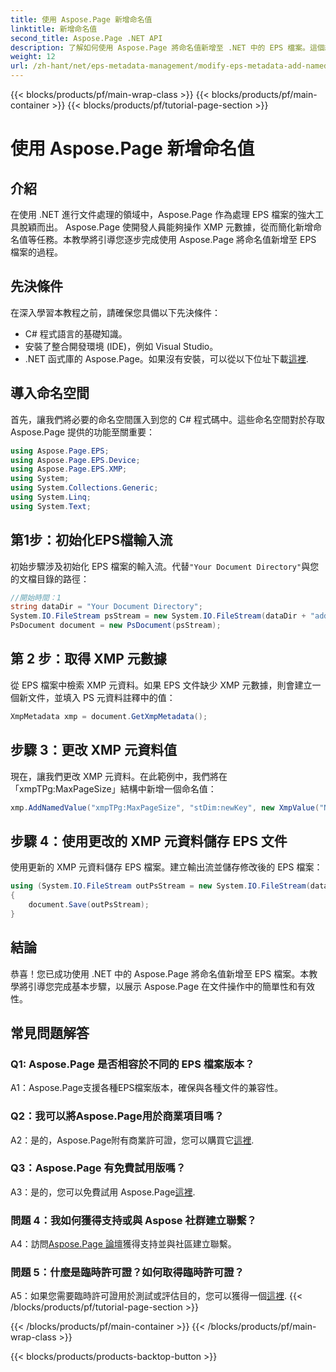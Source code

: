 ```yaml
---
title: 使用 Aspose.Page 新增命名值
linktitle: 新增命名值
second_title: Aspose.Page .NET API
description: 了解如何使用 Aspose.Page 將命名值新增至 .NET 中的 EPS 檔案。這個綜合教程將逐步引導您完成整個過程。
weight: 12
url: /zh-hant/net/eps-metadata-management/modify-eps-metadata-add-named-value/
---
```


{{< blocks/products/pf/main-wrap-class >}}
{{< blocks/products/pf/main-container >}}
{{< blocks/products/pf/tutorial-page-section >}}

# 使用 Aspose.Page 新增命名值

## 介紹

在使用 .NET 進行文件處理的領域中，Aspose.Page 作為處理 EPS 檔案的強大工具脫穎而出。 Aspose.Page 使開發人員能夠操作 XMP 元數據，從而簡化新增命名值等任務。本教學將引導您逐步完成使用 Aspose.Page 將命名值新增至 EPS 檔案的過程。

## 先決條件

在深入學習本教程之前，請確保您具備以下先決條件：

- C# 程式語言的基礎知識。
- 安裝了整合開發環境 (IDE)，例如 Visual Studio。
-  .NET 函式庫的 Aspose.Page。如果沒有安裝，可以從以下位址下載[這裡](https://releases.aspose.com/page/net/).

## 導入命名空間

首先，讓我們將必要的命名空間匯入到您的 C# 程式碼中。這些命名空間對於存取 Aspose.Page 提供的功能至關重要：

```csharp
using Aspose.Page.EPS;
using Aspose.Page.EPS.Device;
using Aspose.Page.EPS.XMP;
using System;
using System.Collections.Generic;
using System.Linq;
using System.Text;
```

## 第1步：初始化EPS檔輸入流

初始步驟涉及初始化 EPS 檔案的輸入流。代替`"Your Document Directory"`與您的文檔目錄的路徑：

```csharp
//開始時間：1
string dataDir = "Your Document Directory";
System.IO.FileStream psStream = new System.IO.FileStream(dataDir + "add_named_value_input.eps", System.IO.FileMode.Open, System.IO.FileAccess.Read);
PsDocument document = new PsDocument(psStream);
```

## 第 2 步：取得 XMP 元數據

從 EPS 檔案中檢索 XMP 元資料。如果 EPS 文件缺少 XMP 元數據，則會建立一個新文件，並填入 PS 元資料註釋中的值：

```csharp
XmpMetadata xmp = document.GetXmpMetadata();
```

## 步驟 3：更改 XMP 元資料值

現在，讓我們更改 XMP 元資料。在此範例中，我們將在「xmpTPg:MaxPageSize」結構中新增一個命名值：

```csharp
xmp.AddNamedValue("xmpTPg:MaxPageSize", "stDim:newKey", new XmpValue("NewValue"));
```

## 步驟 4：使用更改的 XMP 元資料儲存 EPS 文件

使用更新的 XMP 元資料儲存 EPS 檔案。建立輸出流並儲存修改後的 EPS 檔案：

```csharp
using (System.IO.FileStream outPsStream = new System.IO.FileStream(dataDir + "add_named_value_output.eps", System.IO.FileMode.Create, System.IO.FileAccess.Write))
{
    document.Save(outPsStream);
}
```

## 結論

恭喜！您已成功使用 .NET 中的 Aspose.Page 將命名值新增至 EPS 檔案。本教學將引導您完成基本步驟，以展示 Aspose.Page 在文件操作中的簡單性和有效性。

## 常見問題解答

### Q1: Aspose.Page 是否相容於不同的 EPS 檔案版本？

A1：Aspose.Page支援各種EPS檔案版本，確保與各種文件的兼容性。

### Q2：我可以將Aspose.Page用於商業項目嗎？

 A2：是的，Aspose.Page附有商業許可證，您可以購買它[這裡](https://purchase.aspose.com/buy).

### Q3：Aspose.Page 有免費試用版嗎？

 A3：是的，您可以免費試用 Aspose.Page[這裡](https://releases.aspose.com/).

### 問題 4：我如何獲得支持或與 Aspose 社群建立聯繫？

 A4：訪問[Aspose.Page 論壇](https://forum.aspose.com/c/page/39)獲得支持並與社區建立聯繫。

### 問題 5：什麼是臨時許可證？如何取得臨時許可證？

 A5：如果您需要臨時許可證用於測試或評估目的，您可以獲得一個[這裡](https://purchase.aspose.com/temporary-license/).
{{< /blocks/products/pf/tutorial-page-section >}}

{{< /blocks/products/pf/main-container >}}
{{< /blocks/products/pf/main-wrap-class >}}

{{< blocks/products/products-backtop-button >}}
